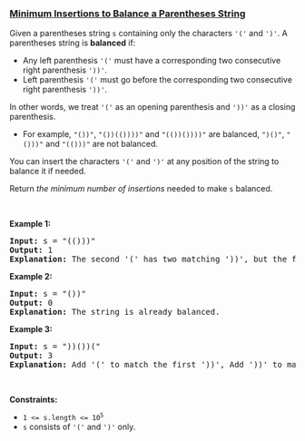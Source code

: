 ### [Minimum Insertions to Balance a Parentheses String](https://leetcode.com/problems/minimum-insertions-to-balance-a-parentheses-string)

<p>Given a parentheses string <code>s</code> containing only the characters <code>&#39;(&#39;</code> and <code>&#39;)&#39;</code>. A parentheses string is <strong>balanced</strong> if:</p>

<ul>
	<li>Any left parenthesis <code>&#39;(&#39;</code> must have a corresponding two consecutive right parenthesis <code>&#39;))&#39;</code>.</li>
	<li>Left parenthesis <code>&#39;(&#39;</code> must go before the corresponding two consecutive right parenthesis <code>&#39;))&#39;</code>.</li>
</ul>

<p>In other words, we treat <code>&#39;(&#39;</code> as an opening parenthesis and <code>&#39;))&#39;</code> as a closing parenthesis.</p>

<ul>
	<li>For example, <code>&quot;())&quot;</code>, <code>&quot;())(())))&quot;</code> and <code>&quot;(())())))&quot;</code> are balanced, <code>&quot;)()&quot;</code>, <code>&quot;()))&quot;</code> and <code>&quot;(()))&quot;</code> are not balanced.</li>
</ul>

<p>You can insert the characters <code>&#39;(&#39;</code> and <code>&#39;)&#39;</code> at any position of the string to balance it if needed.</p>

<p>Return <em>the minimum number of insertions</em> needed to make <code>s</code> balanced.</p>

<p>&nbsp;</p>
<p><strong>Example 1:</strong></p>

<pre>
<strong>Input:</strong> s = &quot;(()))&quot;
<strong>Output:</strong> 1
<strong>Explanation:</strong> The second &#39;(&#39; has two matching &#39;))&#39;, but the first &#39;(&#39; has only &#39;)&#39; matching. We need to to add one more &#39;)&#39; at the end of the string to be &quot;(())))&quot; which is balanced.
</pre>

<p><strong>Example 2:</strong></p>

<pre>
<strong>Input:</strong> s = &quot;())&quot;
<strong>Output:</strong> 0
<strong>Explanation:</strong> The string is already balanced.
</pre>

<p><strong>Example 3:</strong></p>

<pre>
<strong>Input:</strong> s = &quot;))())(&quot;
<strong>Output:</strong> 3
<strong>Explanation:</strong> Add &#39;(&#39; to match the first &#39;))&#39;, Add &#39;))&#39; to match the last &#39;(&#39;.
</pre>

<p>&nbsp;</p>
<p><strong>Constraints:</strong></p>

<ul>
	<li><code>1 &lt;= s.length &lt;= 10<sup>5</sup></code></li>
	<li><code>s</code> consists of <code>&#39;(&#39;</code> and <code>&#39;)&#39;</code> only.</li>
</ul>
